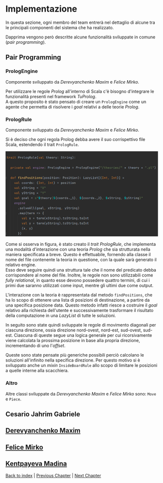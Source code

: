 # Implementazione
In questa sezione, ogni membro del team entrerà nel dettaglio di alcune tra le principali componenti del sistema che ha
realizzato.

Dapprima vengono però descritte alcune funzionalità sviluppate in comune (_pair programming_).

## Pair Programming

### PrologEngine

Componente sviluppato da _Derevyanchenko Maxim_ e _Felice Mirko_.

Per utilizzare le regole _Prolog_ all'interno di Scala c'è bisogno d'integrare le funzionalità presenti nel framework
_TuProlog_.\
A questo proposito è stato pensato di creare un `PrologEngine` come un agente che permetta di risolvere i _goal_ 
relativi a delle teorie _Prolog_.

### PrologRule

Componente sviluppato da _Derevyanchenko Maxim_ e _Felice Mirko_.

Si è deciso che ogni regola Prolog debba avere il suo corrispettivo file Scala, estendendo il trait `PrologRule`.

![PrologRule](prolog_rule.png)

Come si osserva in figura, è stato creato il _trait_ _PrologRule_, che implementa una modalità d'interazione con 
una teoria _Prolog_ che sia strutturata nella maniera specificata a breve.
Questo è effettuabile, fornendo alla classe il nome del file contenente la teoria in questione, con la quale sarà 
generato il relativo engine. \
Esso deve seguire quindi una struttura tale che il nome del predicato debba corrispondere al 
nome del file. Inoltre, le regole non sono utilizzabili come _fully relational_, in quanto esse devono possedere quattro
termini, di cui i primi due saranno utilizzati come input, mentre gli ultimi due come output.

L'interazione con la teoria è rappresentata dal metodo `findPositions`, che ha lo scopo di ottenere una lista di 
posizioni di destinazione, a partire da una specifica posizione data.
Questo metodo infatti riesce a costruire il _goal_ relativo alla richiesta dell'utente e successivamente trasformare 
il risultato della computazione in una _LazyList_ di tutte le soluzioni.

In seguito sono state quindi sviluppate le regole di movimento diagonali per ciascuna direzione, ossia direzione 
nord-ovest, nord-est, sud-ovest, sud-est.
Ciascuna di queste segue una logica generale per cui ricorsivamente viene calcolata la prossima posizione in base
alla propria direzione, incrementando di uno l'_offset_.

Queste sono state pensate più generiche possibili perciò calcolano le soluzioni all'infinito nella specifica direzione.
Per questo motivo si è sviluppato anche un _mixin_ `InsideBoardRule` allo scopo di limitare le posizioni a quelle 
interne alla scacchiera.

### Altro

Altre classi sviluppate da _Derevyanchenko Maxim_ e _Felice Mirko_ sono: `Move` e `Piece`.

## Cesario Jahrim Gabriele

## [Derevyanchenko Maxim](maxim/maxim.md)

## [Felice Mirko](mirko/mirko.md)

## [Kentpayeva Madina](madina/madina.md)

[Back to index](../index.md) |
[Previous Chapter](../5-detailed-design/index.md) |
[Next Chapter](../7-conclusion/index.md)
